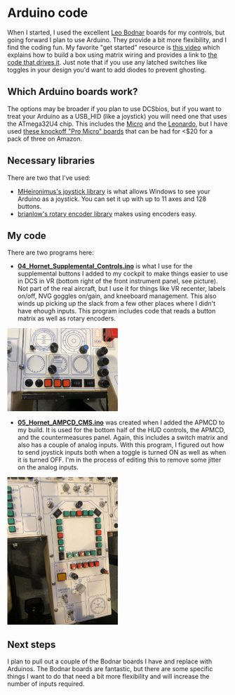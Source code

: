 # Arduino code

When I started, I used the excellent [Leo Bodnar](http://www.leobodnar.com/shop/index.php?main_page=index&cPath=94&zenid=8e73e676aaff458fbce1cb81d2dc268f)
boards for my controls, but going forward I plan to use Arduino.  They provide a bit more flexibility, and
I find the coding fun.  My favorite "get started" resource is
[this video](https://www.youtube.com/watch?v=Z7Sc4MJ8RPM) which explains how to build a box using matrix wiring and
provides a link to [the code that drives it](https://github.com/AM-STUDIO/32-FUNCTION-BUTTON-BOX).  Just note that
if you use any latched switches like toggles in your design you'd want to add diodes to prevent ghosting.

## Which Arduino boards work?

The options may be broader if you plan to use DCSbios, but if you want to treat your Arduino as a USB_HID (like a joystick)
you will need one that uses the ATmega32U4 chip.  This includes the [Micro](https://store.arduino.cc/usa/arduino-micro)
and the [Leonardo](https://store.arduino.cc/usa/leonardo), but I have used
[these knockoff "Pro Micro" boards](https://www.amazon.com/gp/product/B07FXCTVQP/ref=ppx_yo_dt_b_search_asin_title?ie=UTF8&psc=1)
that can be had for <$20 for a pack of three on Amazon.

## Necessary libraries

There are two that I've used:
* [MHeironimus's joystick library](https://github.com/MHeironimus/ArduinoJoystickLibrary) is what allows Windows to see your
Arduino as a joystick.  You can set it up with up to 11 axes and 128 buttons.
* [brianlow's rotary encoder library](https://github.com/brianlow/Rotary) makes using encoders easy.

## My code

There are two programs here:
* [**04_Hornet_Supplemental_Controls.ino**](04_Hornet_Supplemental_Controls.ino)
is what I use for the supplemental buttons I added to my cockpit to make things easier
to use in DCS in VR (bottom right of the front instrument panel, see picture).  Not part of the real aircraft, but I use it for things like
VR recenter, labels on/off, NVG goggles on/gain, and kneeboard management.  This also winds up picking up the slack from a few other places
where I didn't have ehough inputs.  This program includes code that reads a button matrix as well as rotary encoders.

<img src="../Pictures/2020-08/IMG_7689.JPG" width=50%>

* [**05_Hornet_AMPCD_CMS.ino**](05_Hornet_AMPCD_CMS.ino) was created when I added the
APMCD to my build.  It is used for the bottom half of the HUD controls,
the APMCD, and the countermeasures panel.  Again, this includes a switch matrix and also has a couple of analog inputs.  With this program,
I figured out how to send joystick inputs both when a toggle is turned ON as well as when it is turned OFF.  I'm
in the process of editing this to remove some jitter on the analog inputs.

<img src="../Pictures/2020-08/IMG_7690.JPG" width=50%>

## Next steps

I plan to pull out a couple of the Bodnar boards I have and replace with Arduinos.  The Bodnar boards are fantastic, but
there are some specific things I want to do that need a bit more flexibility and will increase the number of inputs required.


